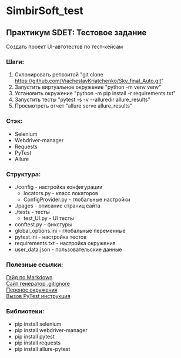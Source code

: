 # SimbirSoft_test

## Практикум SDET: Тестовое задание
Создать проект UI-автотестов по тест-кейсам

### Шаги:
1. Склонировать репозитой "git clone https://github.com/ViacheslavKriatchenko/Sky_final_Auto.git"
2. Запустить виртуальное окружение "python -m venv venv"
3. Установить окружение "python -m pip install -r requirements.txt"
4. Запустить тесты "pytest -s -v --alluredir allure_results"
5. Просмотреть отчет "allure serve allure_results"

### Стэк:
- Selenium
- Webdriver-manager
- Requests
- PyTest
- Allure

### Структура:
- ./config - настройка конфигурации
    - locators.py - класс локаторов
    - ConfigProvider.py - глобальные настройки
- ./pages - описание страниц сайта
- ./tests - тесты
    - test_UI.py - UI тесты
- conftest.py - фикстуры
- global_options.ini - глобальные переменные
- pytest.ini - настройка тестов
- requirements.txt - настройка окружения
- user_data.json - пользовательские данные

### Полезные ссылки:
[Гайд по Markdown](https://www.markdownguide.org/basic-syntax/)  
[Сайт генератор .gitignore](https://www.toptal.com/developers/gitignore)  
[Перенос окружения](https://pip.pypa.io/en/stable/cli/pip_freeze/)  
[Вызов PyTest инструкция](https://pytest-docs-ru.readthedocs.io/ru/latest/usage.html)

### Библиотеки:
- pip install selenium
- pip install webdriver-manager
- pip install pytest
- pip install requests
- pip install allure-pytest
